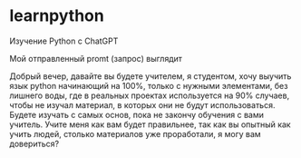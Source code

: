 # learnpython
Изучение Python с ChatGPT

Мой отправленный promt (запрос) выглядит

Добрый вечер, давайте вы будете учителем, я студентом, хочу выучить язык python начинающий на 100%, 
только с нужными элементами, без лишнего воды, где в реальных проектах используется на 90% случаев, 
чтобы не изучал материал, в которых они не будут использоваться. Будете изучать с самых основ, 
пока не закончу обучения с вами учитель. Учите меня как вам будет правильнее, 
так как вы опытный как учить людей, столько материалов уже проработали, 
я могу вам довериться?


